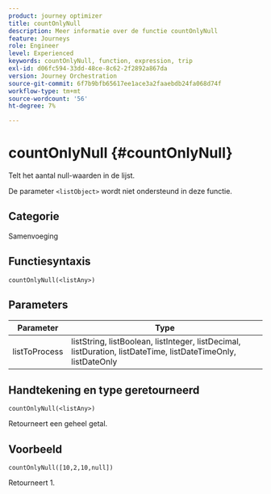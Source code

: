 ```yaml
---
product: journey optimizer
title: countOnlyNull
description: Meer informatie over de functie countOnlyNull
feature: Journeys
role: Engineer
level: Experienced
keywords: countOnlyNull, function, expression, trip
exl-id: d06fc594-33dd-48ce-8c62-2f2892a867da
version: Journey Orchestration
source-git-commit: 6f7b9bfb65617ee1ace3a2faaebdb24fa068d74f
workflow-type: tm+mt
source-wordcount: '56'
ht-degree: 7%

---
```


# countOnlyNull {#countOnlyNull}

Telt het aantal null-waarden in de lijst.

De parameter `<listObject>` wordt niet ondersteund in deze functie.

## Categorie

Samenvoeging

## Functiesyntaxis

`countOnlyNull(<listAny>)`

## Parameters

| Parameter | Type |
|-----------|------------------|
| listToProcess | listString, listBoolean, listInteger, listDecimal, listDuration, listDateTime, listDateTimeOnly, listDateOnly |

## Handtekening en type geretourneerd

`countOnlyNull(<listAny>)`

Retourneert een geheel getal.

## Voorbeeld

`countOnlyNull([10,2,10,null])`

Retourneert 1.
